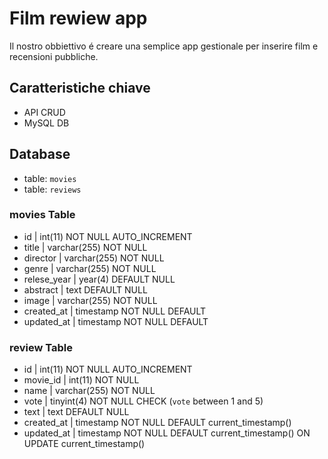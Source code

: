 # Film rewiew app

Il nostro obbiettivo é creare una semplice app gestionale per inserire film e recensioni pubbliche.

## Caratteristiche chiave

* API CRUD
* MySQL DB

## Database

* table: `movies`
* table: `reviews`

### movies Table

 * id | int(11) NOT NULL AUTO_INCREMENT
 * title | varchar(255) NOT NULL
 * director | varchar(255) NOT NULL
 * genre | varchar(255) NOT NULL
 * relese_year | year(4) DEFAULT NULL
 * abstract | text DEFAULT NULL
 * image | varchar(255) NOT NULL
 * created_at | timestamp NOT NULL DEFAULT
 * updated_at | timestamp NOT NULL DEFAULT

### review Table

  * id | int(11) NOT NULL AUTO_INCREMENT
  * movie_id | int(11) NOT NULL
  * name | varchar(255) NOT NULL
  * vote | tinyint(4) NOT NULL CHECK (`vote` between 1 and 5)
  * text | text DEFAULT NULL
  * created_at | timestamp NOT NULL DEFAULT current_timestamp()
  * updated_at | timestamp NOT NULL DEFAULT current_timestamp() ON UPDATE current_timestamp()





